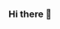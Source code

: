 ### Hi there 👋

<!--
**BDEVcoder/BDEVcoder** is a ✨ _special_ ✨ repository because its `README.md` (this file) appears on your GitHub profile.

Here are some ideas to get you started:

- 👋 Hi, I’m @BDEVcoder
- 👀 I’m interested in web-based blockchain application development
- 🌱 I’m currently learning Rust PL and Cosmwasm smart contract development
-->
